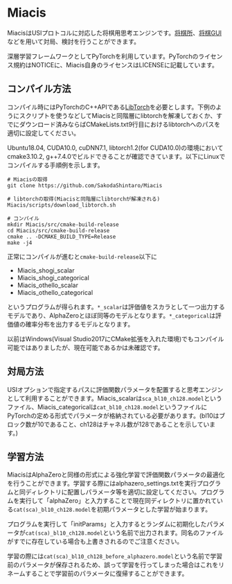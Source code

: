 # Miacis
MiacisはUSIプロトコルに対応した将棋用思考エンジンです。[将棋所](http://shogidokoro.starfree.jp/)、[将棋GUI](http://shogigui.siganus.com/)などを用いて対局、検討を行うことができます。

深層学習フレームワークとしてPyTorchを利用しています。PyTorchのライセンス規約はNOTICEに、Miacis自身のライセンスはLICENSEに記載しています。

## コンパイル方法
コンパイル時にはPyTorchのC++APIである[LibTorch](https://pytorch.org/get-started/locally/)を必要とします。下例のようにスクリプトを使うなどしてMiacisと同階層にlibtorchを解凍しておくか、すでにダウンロード済みならばCMakeLists.txt9行目におけるlibtorchへのパスを適切に設定してください。

Ubuntu18.04, CUDA10.0, cuDNN7.1, libtorch1.2(for CUDA10.0)の環境においてcmake3.10.2, g++7.4.0でビルドできることが確認できています。以下にLinuxでコンパイルする手順例を示します。

```
# Miacisの取得
git clone https://github.com/SakodaShintaro/Miacis

# libtorchの取得(Miacisと同階層にlibtorchが解凍される)
Miacis/scripts/download_libtorch.sh

# コンパイル
mkdir Miacis/src/cmake-build-release
cd Miacis/src/cmake-build-release
cmake .. -DCMAKE_BUILD_TYPE=Release
make -j4
```

正常にコンパイルが進むと```cmake-build-release```以下に
* Miacis_shogi_scalar
* Miacis_shogi_categorical
* Miacis_othello_scalar
* Miacis_othello_categorical

というプログラムが得られます。```*_scalar```は評価値をスカラとして一つ出力するモデルであり、AlphaZeroとほぼ同等のモデルとなります。```*_categorical```は評価値の確率分布を出力するモデルとなります。

以前はWindows(Visual Studio2017にCMake拡張を入れた環境)でもコンパイル可能ではありましたが、現在可能であるかは未確認です。

## 対局方法
USIオプションで指定するパスに評価関数パラメータを配置すると思考エンジンとして利用することができます。Miacis_scalarは```sca_bl10_ch128.model```というファイル、Miacis_categoricalは```cat_bl10_ch128.model```というファイルにPyTorchの定める形式でパラメータが格納されている必要があります。(bl10はブロック数が10であること、ch128はチャネル数が128であることを示しています。)

## 学習方法
MiacisはAlphaZeroと同様の形式による強化学習で評価関数パラメータの最適化を行うことができます。学習する際にはalphazero_settings.txtを実行プログラムと同ディレクトリに配置しパラメータ等を適切に設定してください。プログラムを実行して「alphaZero」と入力することで現在同ディレクトリに置かれている```cat(sca)_bl10_ch128.model```を初期パラメータとした学習が始まります。

プログラムを実行して「initParams」と入力するとランダムに初期化したパラメータが```cat(sca)_bl10_ch128.model```という名前で出力されます。同名のファイルがすでに存在している場合も上書きされるのでご注意ください。

学習の際には```cat(sca)_bl10_ch128_before_alphazero.model```という名前で学習前のパラメータが保存されるため、誤って学習を行ってしまった場合はこれをリネームすることで学習前のパラメータに復帰することができます。